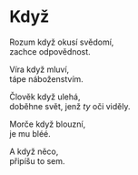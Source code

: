 Když
====

Rozum když okusí svědomí,  
zachce odpovědnost.

Víra když mluví,  
tápe náboženstvím.

Člověk když ulehá,  
doběhne svět, jenž *ty* oči viděly.

Morče když blouzní,  
je mu bléé.

A když něco,  
připíšu to sem.


